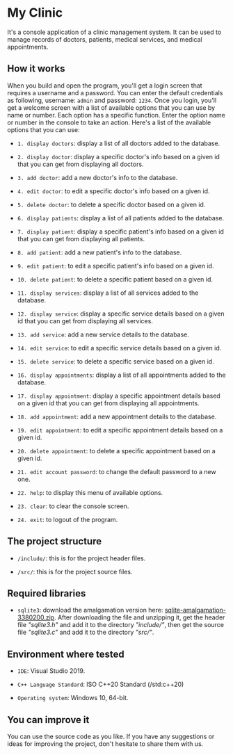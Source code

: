 # My Clinic
It's a console application of a clinic management system. It can be used to manage records of doctors, patients, medical services, and medical appointments.

## How it works
When you build and open the program, you'll get a login screen that requires a username and a password. You can enter the default credentials as following, username: `admin` and password: `1234`. Once you login, you'll get a welcome screen with a list of available options that you can use by name or number. Each option has a specific function. Enter the option name or number in the console to take an action. Here's a list of the available options that you can use:

- `1. display doctors`: display a list of all doctors added to the database.

- `2. display doctor`: display a specific doctor's info based on a given id that you can get from displaying all doctors.

- `3. add doctor`: add a new doctor's info to the database.

- `4. edit doctor`: to edit a specific doctor's info based on a given id.

- `5. delete doctor`: to delete a specific doctor based on a given id.


- `6. display patients`: display a list of all patients added to the database.

- `7. display patient`: display a specific patient's info based on a given id that you can get from displaying all patients.

- `8. add patient`: add a new patient's info to the database.

- `9. edit patient`: to edit a specific patient's info based on a given id.

- `10. delete patient`: to delete a specific patient based on a given id.


- `11. display services`: display a list of all services added to the database.

- `12. display service`: display a specific service details based on a given id that you can get from displaying all services.

- `13. add service`: add a new service details to the database.

- `14. edit service`: to edit a specific service details based on a given id.

- `15. delete service`: to delete a specific service based on a given id.


- `16. display appointments`: display a list of all appointments added to the database.

- `17. display appointment`: display a specific appointment details based on a given id that you can get from displaying all appointments.

- `18. add appointment`: add a new appointment details to the database.

- `19. edit appointment`: to edit a specific appointment details based on a given id.

- `20. delete appointment`: to delete a specific appointment based on a given id.


- `21. edit account password`: to change the default password to a new one.


- `22. help`: to display this menu of available options.

- `23. clear`: to clear the console screen.

- `24. exit`: to logout of the program.

## The project structure
- `/include/`: this is for the project header files.

- `/src/`: this is for the project source files.

## Required libraries
- `sqlite3`: download the amalgamation version here: [sqlite-amalgamation-3380200.zip](https://www.sqlite.org/2022/sqlite-amalgamation-3380200.zip). After downloading the file and unzipping it, get the header file *"sqlite3.h"* and add it to the directory *"include/"*, then get the source file *"sqlite3.c"* and add it to the directory *"src/"*.

## Environment where tested
- `IDE`: Visual Studio 2019.

- `C++ Language Standard`: ISO C++20 Standard (/std:c++20)

- `Operating system`: Windows 10, 64-bit.

## You can improve it
You can use the source code as you like. If you have any suggestions or ideas for improving the project, don't hesitate to share them with us.
